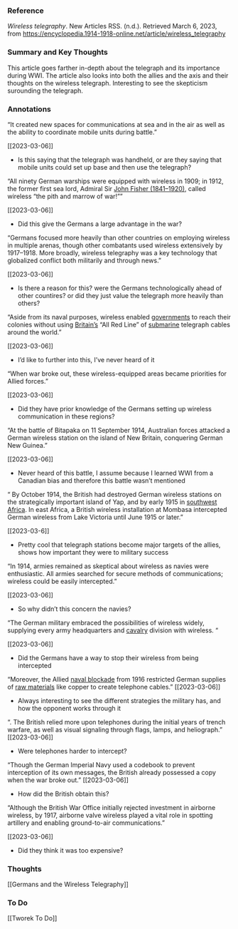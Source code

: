 

### Reference 
_Wireless telegraphy_. New Articles RSS. (n.d.). Retrieved March 6, 2023, from https://encyclopedia.1914-1918-online.net/article/wireless_telegraphy


### Summary and Key Thoughts
This article goes farther in-depth about the telegraph and its importance during WWI. The article also looks into both the allies and the axis and their thoughts on the wireless telegraph. Interesting to see the skepticism surounding the telegraph.


### Annotations

“It created new spaces for communications at sea and in the air as well as the ability to coordinate mobile units during battle.”

[[2023-03-06]]

-   Is this saying that the telegraph was handheld, or are they saying that mobile units could set up base and then use the telegraph?

“All ninety German warships were equipped with wireless in 1909; in 1912, the former first sea lord, Admiral Sir [John Fisher (1841–1920)](https://encyclopedia.1914-1918-online.net/index/names/118683756 "John Fisher (1841-1920)"), called wireless “the pith and marrow of war!””

[[2023-03-06]]

-   Did this give the Germans a large advantage in the war?

“Germans focused more heavily than other countries on employing wireless in multiple arenas, though other combatants used wireless extensively by 1917–1918. More broadly, wireless telegraphy was a key technology that globalized conflict both militarily and through news.”

[[2023-03-06]]

-   Is there a reason for this? were the Germans technologically ahead of other countires? or did they just value the telegraph more heavily than others?

“Aside from its naval purposes, wireless enabled [governments](https://encyclopedia.1914-1918-online.net/article/governments_parliaments_and_parties "Governments, Parliaments and Parties") to reach their colonies without using [Britain’s](https://encyclopedia.1914-1918-online.net/article/great_britain "Great Britain") “All Red Line” of [submarine](https://encyclopedia.1914-1918-online.net/article/submarines_and_submarine_warfare "Submarines and Submarine Warfare") telegraph cables around the world.”

[[2023-03-06]]

-   I’d like to further into this, I’ve never heard of it

“When war broke out, these wireless-equipped areas became priorities for Allied forces.”

[[2023-03-06]]

-   Did they have prior knowledge of the Germans setting up wireless communication in these regions?

“At the battle of Bitapaka on 11 September 1914, Australian forces attacked a German wireless station on the island of New Britain, conquering German New Guinea.”

[[2023-03-06]]

-   Never heard of this battle, I assume because I learned WWI from a Canadian bias and therefore this battle wasn’t mentioned

“ By October 1914, the British had destroyed German wireless stations on the strategically important island of Yap, and by early 1915 in [southwest Africa](https://encyclopedia.1914-1918-online.net/article/southern_africa "Southern Africa"). In east Africa, a British wireless installation at Mombasa intercepted German wireless from Lake Victoria until June 1915 or later.”

[[2023-03-6]]

-   Pretty cool that telegraph stations become major targets of the allies, shows how important they were to military success

“In 1914, armies remained as skeptical about wireless as navies were enthusiastic. All armies searched for secure methods of communications; wireless could be easily intercepted.”

[[2023-03-06]]

-   So why didn’t this concern the navies?

“The German military embraced the possibilities of wireless widely, supplying every army headquarters and [cavalry](https://encyclopedia.1914-1918-online.net/article/cavalry "Cavalry") division with wireless. “

[[2023-03-06]]

-   Did the Germans have a way to stop their wireless from being intercepted

“Moreover, the Allied [naval blockade](https://encyclopedia.1914-1918-online.net/article/naval_blockade_of_germany "Naval Blockade (of Germany)") from 1916 restricted German supplies of [raw materials](https://encyclopedia.1914-1918-online.net/article/raw_materials "Raw Materials") like copper to create telephone cables.” [[2023-03-06]]

-   Always interesting to see the different strategies the military has, and how the opponent works through it

“. The British relied more upon telephones during the initial years of trench warfare, as well as visual signaling through flags, lamps, and heliograph.” [[2023-03-06]]

-   Were telephones harder to intercept?

“Though the German Imperial Navy used a codebook to prevent interception of its own messages, the British already possessed a copy when the war broke out.” [[2023-03-06]]

-   How did the British obtain this?

“Although the British War Office initially rejected investment in airborne wireless, by 1917, airborne valve wireless played a vital role in spotting artillery and enabling ground-to-air communications.”

[[2023-03-06]]

-   Did they think it was too expensive?


### Thoughts
[[Germans and the Wireless Telegraphy]]



###  To Do
[[Tworek To Do]]
